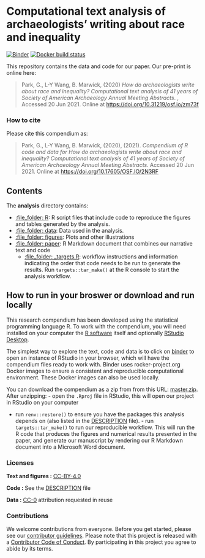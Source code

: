 
<!-- README.md is generated from README.Rmd. Please edit that file -->

# Computational text analysis of archaeologists’ writing about race and inequality

<!-- badges: start -->

[![Binder](https://mybinder.org/badge_logo.svg)](https://mybinder.org/v2/gh/parkgayoung/racisminarchy/master?urlpath=rstudio)
[![Docker build
status](https://github.com/parkgayoung/racisminarchy/workflows/.github/workflows/docker-build.yaml/badge.svg)](https://github.com/parkgayoung/racisminarchy/actions)
<!-- badges: end -->

This repository contains the data and code for our paper. Our pre-print
is online here:

> Park, G., L-Y Wang, B. Marwick, (2020) *How do archaeologists write
> about race and inequality? Computational text analysis of 41 years of
> Society of American Archaeology Annual Meeting Abstracts*. , Accessed
> 20 Jun 2021. Online at <https://doi.org/10.31219/osf.io/zm73f>

### How to cite

Please cite this compendium as:

> Park, G., L-Y Wang, B. Marwick, (2020), (2021). *Compendium of R code
> and data for How do archaeologists write about race and inequality?
> Computational text analysis of 41 years of Society of American
> Archaeology Annual Meeting Abstracts*. Accessed 20 Jun 2021. Online at
> <https://doi.org/10.17605/OSF.IO/2N3RF>

## Contents

The **analysis** directory contains:

-   [:file\_folder: R](/R): R script files that include code to
    reproduce the figures and tables generated by the analysis.
-   [:file\_folder: data](/analysis/data): Data used in the analysis.
-   [:file\_folder: figures](/analysis/figures): Plots and other
    illustrations
-   [:file\_folder: paper](/analysis/paper): R Markdown document that
    combines our narrative text and code
    -   [:file\_folder: \_targets.R](_targets.R): workflow instructions
        and information indicating the order that code needs to be run
        to generate the results. Run `targets::tar_make()` at the R
        console to start the analysis workflow.

## How to run in your broswer or download and run locally

This research compendium has been developed using the statistical
programming language R. To work with the compendium, you will need
installed on your computer the [R
software](https://cloud.r-project.org/) itself and optionally [RStudio
Desktop](https://rstudio.com/products/rstudio/download/).

The simplest way to explore the text, code and data is to click on
[binder](https://mybinder.org/v2/gh/parkgayoung/racisminarchy/master?urlpath=rstudio)
to open an instance of RStudio in your browser, which will have the
compendium files ready to work with. Binder uses rocker-project.org
Docker images to ensure a consistent and reproducible computational
environment. These Docker images can also be used locally.

You can download the compendium as a zip from from this URL:
[master.zip](/archive/master.zip). After unzipping: - open the `.Rproj`
file in RStudio, this will open our project in RStudio on your computer
- run `renv::restore()` to ensure you have the packages this analysis
depends on (also listed in the [DESCRIPTION](/DESCRIPTION) file). - run
`targets::tar_make()` to run our reproducible workflow. This will run
the R code that produces the figures and numerical results presented in
the paper, and generate our manuscript by rendering our R Markdown
document into a Microsoft Word document.

### Licenses

**Text and figures :**
[CC-BY-4.0](http://creativecommons.org/licenses/by/4.0/)

**Code :** See the [DESCRIPTION](DESCRIPTION) file

**Data :** [CC-0](http://creativecommons.org/publicdomain/zero/1.0/)
attribution requested in reuse

### Contributions

We welcome contributions from everyone. Before you get started, please
see our [contributor guidelines](CONTRIBUTING.md). Please note that this
project is released with a [Contributor Code of Conduct](CONDUCT.md). By
participating in this project you agree to abide by its terms.
